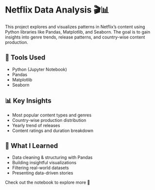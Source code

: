 # Netflix Data Analysis 🎬📊

This project explores and visualizes patterns in Netflix’s content using Python libraries like Pandas, Matplotlib, and Seaborn. The goal is to gain insights into genre trends, release patterns, and country-wise content production.

## 🔧 Tools Used
- Python (Jupyter Notebook)
- Pandas
- Matplotlib
- Seaborn

## 📊 Key Insights
- Most popular content types and genres
- Country-wise production distribution
- Yearly trend of releases
- Content ratings and duration breakdown

## 🧠 What I Learned
- Data cleaning & structuring with Pandas
- Building insightful visualizations
- Filtering real-world datasets
- Presenting data-driven stories

Check out the notebook to explore more 📁

